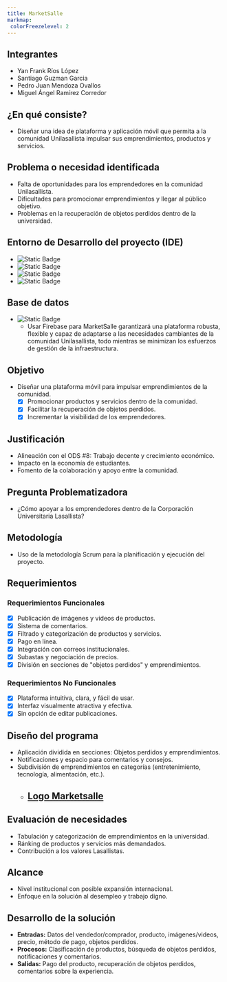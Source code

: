 ```yaml
---
title: MarketSalle
markmap:
 colorFreezelevel: 2
---
```

<!--
- "conectando talentos, productos y 
servicios de los emprendedores de 
Unilasallista"
-->

## **Integrantes**
- Yan Frank Ríos López
- Santiago Guzman Garcia
- Pedro Juan Mendoza Ovallos
- Miguel Ángel Ramírez Corredor 

## **¿En qué consiste?**
- Diseñar una idea de plataforma y aplicación móvil que permita a la comunidad
 Unilasallista impulsar sus emprendimientos, productos y servicios.

## **Problema o necesidad identificada**
- Falta de oportunidades para los emprendedores en la comunidad Unilasallista.
- Dificultades para promocionar emprendimientos y llegar al público objetivo.
- Problemas en la recuperación de objetos perdidos dentro de la universidad.

## Entorno de Desarrollo del proyecto (IDE)
- ![Static Badge](https://img.shields.io/badge/Visual%20Studio%20Code-12-blue?style=flat-square&logo=Python&logoColor=white)
- ![Static Badge](https://img.shields.io/badge/GitHub-12-purple?style=flat-square&logo=GitHub&logoColor=white)
- ![Static Badge](https://img.shields.io/badge/Lenguaje%20utilizado%3A%20Python%20-12-yellow?style=flat-square&logo=Python&logoColor=white)
- ![Static Badge](https://img.shields.io/badge/Git%20-%204%20-%20orange?style=flat-square&logo=Git&logoColor=white)

## **Base de datos**
- ![Static Badge](https://img.shields.io/badge/Firebase%20-%2012%20-%20red?style=flat-square&logo=Firebase&logoColor=White)
  - Usar Firebase para MarketSalle garantizará una plataforma 
  robusta, flexible y capaz de adaptarse a las necesidades 
  cambiantes de la comunidad Unilasallista, todo mientras se 
  minimizan los esfuerzos de gestión de la infraestructura.

## **Objetivo**
- Diseñar una plataforma móvil para impulsar emprendimientos de la comunidad.
  - [x] Promocionar productos y servicios dentro de la comunidad.
  - [x] Facilitar la recuperación de objetos perdidos.
  - [x] Incrementar la visibilidad de los emprendedores.

## **Justificación**
- Alineación con el ODS #8: Trabajo decente y crecimiento económico.
- Impacto en la economía de estudiantes.
- Fomento de la colaboración y apoyo entre la comunidad.

## **Pregunta Problematizadora**
- ¿Cómo apoyar a los emprendedores dentro de la Corporación 
Universitaria Lasallista?

## **Metodología**
- Uso de la metodología Scrum para la planificación y 
ejecución del proyecto.

## **Requerimientos**

### **Requerimientos Funcionales**
- [x] Publicación de imágenes y videos de productos.
- [x] Sistema de comentarios.
- [x] Filtrado y categorización de productos y servicios.
- [x] Pago en línea.
- [x] Integración con correos institucionales.
- [x] Subastas y negociación de precios.
- [x] División en secciones de "objetos perdidos" y emprendimientos.

### **Requerimientos No Funcionales**
- [x] Plataforma intuitiva, clara, y fácil de usar.
- [x] Interfaz visualmente atractiva y efectiva.
- [x] Sin opción de editar publicaciones.

## **Diseño del programa**
- Aplicación dividida en secciones: Objetos perdidos y emprendimientos.
- Notificaciones y espacio para comentarios y consejos.
- Subdivisión de emprendimientos en categorías (entretenimiento, tecnología, alimentación, etc.).
  - ## [Logo Marketsalle](./imagenes/icono.png)

## **Evaluación de necesidades**
- Tabulación y categorización de emprendimientos en la universidad.
- Ránking de productos y servicios más demandados.
- Contribución a los valores Lasallistas.

## **Alcance**
- Nivel institucional con posible expansión internacional.
- Enfoque en la solución al desempleo y trabajo digno.

## **Desarrollo de la solución**
- **Entradas:** Datos del vendedor/comprador, producto, imágenes/videos, precio, método de pago, objetos perdidos.
- **Procesos:** Clasificación de productos, búsqueda de objetos perdidos, notificaciones y comentarios.
- **Salidas:** Pago del producto, recuperación de objetos perdidos, comentarios sobre la experiencia.